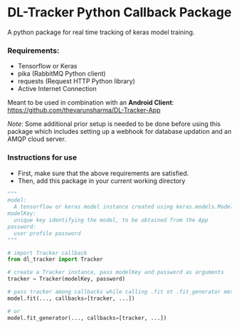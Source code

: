 # DL-Tracker Python Callback Package
A python package for real time tracking of keras model training.

### Requirements:
- Tensorflow or Keras
- pika (RabbitMQ Python client)
- requests (Request HTTP Python library)
- Active Internet Connection

Meant to be used in combination with an __Android Client__: https://github.com/thevarunsharma/DL-Tracker-App

_Note_: Some additional prior setup is needed to be done before using this package which includes setting up a webhook for database updation and an AMQP cloud server.

### Instructions for use
- First, make sure that the above requirements are satisfied. 
- Then, add this package in your current working directory
```python
"""
model: 
  A tensorflow or keras model instance created using keras.models.Model or keras.models.Sequential
modelKey:
  unique key identifying the model, to be obtained from the App
password:
  user profile password
"""

# import Tracker callback
from dl_tracker import Tracker

# create a Tracker instance, pass modelKey and password as arguments
tracker = Tracker(modelKey, password)

# pass tracker among callbacks while calling .fit ot .fit_generator method on model
model.fit(..., callbacks=[tracker, ...])

# or
model.fit_generator(..., callbacks=[tracker, ...])
```
